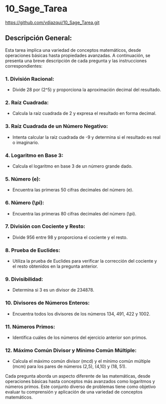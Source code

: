 # 10_Sage_Tarea

https://github.com/vdiazqui/10_Sage_Tarea.git 

## Descripción General:

Esta tarea implica una variedad de conceptos matemáticos, desde operaciones básicas hasta propiedades avanzadas. A continuación, se presenta una breve descripción de cada pregunta y las instrucciones correspondientes:

### 1. División Racional:
   - Divide 28 por \(2^5\) y proporciona la aproximación decimal del resultado.

### 2. Raíz Cuadrada:
   - Calcula la raíz cuadrada de 2 y expresa el resultado en forma decimal.

### 3. Raíz Cuadrada de un Número Negativo:
   - Intenta calcular la raíz cuadrada de -9 y determina si el resultado es real o imaginario.

### 4. Logaritmo en Base 3:
   - Calcula el logaritmo en base 3 de un número grande dado.

### 5. Número \(e\):
   - Encuentra las primeras 50 cifras decimales del número \(e\).

### 6. Número \(\pi\):
   - Encuentra las primeras 80 cifras decimales del número \(\pi\).

### 7. División con Cociente y Resto:
   - Divide 956 entre 98 y proporciona el cociente y el resto.

### 8. Prueba de Euclides:
   - Utiliza la prueba de Euclides para verificar la corrección del cociente y el resto obtenidos en la pregunta anterior.

### 9. Divisibilidad:
   - Determina si 3 es un divisor de 234878.

### 10. Divisores de Números Enteros:
   - Encuentra todos los divisores de los números 134, 491, 422 y 1002.

### 11. Números Primos:
   - Identifica cuáles de los números del ejercicio anterior son primos.

### 12. Máximo Común Divisor y Mínimo Común Múltiple:
   - Calcula el máximo común divisor (mcd) y el mínimo común múltiple (mcm) para los pares de números (2,5), (4,10) y (18, 51).
     

Cada pregunta aborda un aspecto diferente de las matemáticas, desde operaciones básicas hasta conceptos más avanzados como logaritmos y números primos. Este conjunto diverso de problemas tiene como objetivo evaluar tu comprensión y aplicación de una variedad de conceptos matemáticos.
